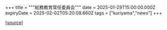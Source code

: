 +++
title = """総務教育常任委員会"""
date = 2025-01-29T15:00:00.000Z
expiryDate = 2025-02-02T05:20:08.660Z
tags = ["kuriyama","news"]
+++


[[source]](https://www.town.kuriyama.hokkaido.jp/site/gikai/30169.html)
